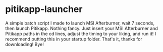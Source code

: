 # pitikapp-launcher
A simple batch script I made to launch MSI Afterburner, wait 7 seconds, then launch Pitikapp. Nothing fancy.
Just insert your MSI Afterburner and Pitikapp paths in the cd lines, adjust the timing to your liking, and run it! 
I recommend putting this in your startup folder.
That's it, thanks for downloading! Bye!
